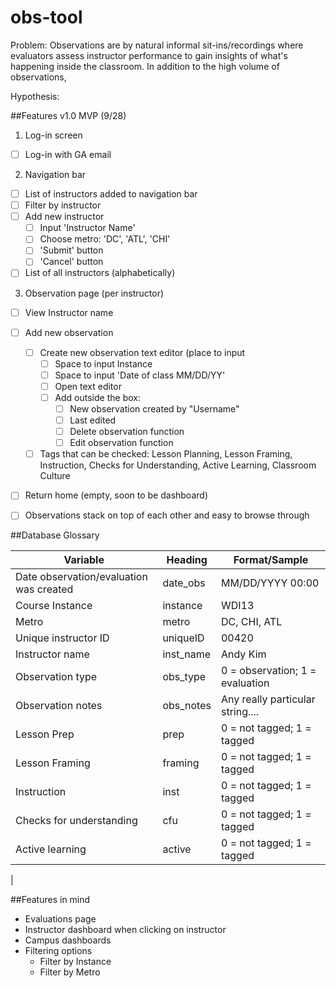 # obs-tool
Problem: Observations are by natural informal sit-ins/recordings where evaluators assess instructor performance to gain insights of what's happening inside the classroom. In addition to the high volume of observations, 

Hypothesis: 


##Features v1.0 MVP (9/28)
1. Log-in screen
- [ ] Log-in with GA email

2. Navigation bar
- [ ] List of instructors added to navigation bar
- [ ] Filter by instructor
- [ ] Add new instructor
  - [ ] Input 'Instructor Name'
  - [ ] Choose metro: 'DC', 'ATL', 'CHI'
  - [ ] 'Submit' button 
  - [ ] 'Cancel' button
- [ ] List of all instructors (alphabetically) 

3. Observation page (per instructor)
- [ ] View Instructor name
- [ ] Add new observation
    - [ ] Create new observation text editor (place to input 
        - [ ] Space to input Instance
        - [ ] Space to input 'Date of class MM/DD/YY'
        - [ ] Open text editor
        - [ ] Add outside the box: 
            - [ ] New observation created by "Username"
            - [ ] Last edited
            - [ ] Delete observation function
            - [ ] Edit observation function
    - [ ] Tags that can be checked: Lesson Planning, Lesson Framing, Instruction, Checks for Understanding, Active Learning, Classroom Culture
- [ ] Return home (empty, soon to be dashboard)
- [ ] Observations stack on top of each other and easy to browse through
 

##Database Glossary

| Variable  | Heading | Format/Sample
--- | --- | ---
| Date observation/evaluation was created | date_obs | MM/DD/YYYY 00:00 | 
| Course Instance | instance | WDI13 |
| Metro | metro | DC, CHI, ATL |
| Unique instructor ID | uniqueID | 00420 
| Instructor name | inst_name | Andy Kim
| Observation type | obs_type | 0 = observation; 1 = evaluation
| Observation notes | obs_notes | Any really particular string....
| Lesson Prep | prep | 0 = not tagged; 1 = tagged
| Lesson Framing | framing | 0 = not tagged; 1 = tagged  
| Instruction | inst | 0 = not tagged; 1 = tagged
| Checks for understanding | cfu | 0 = not tagged; 1 = tagged
| Active learning | active | 0 = not tagged; 1 = tagged
| 


##Features in mind
* Evaluations page
* Instructor dashboard when clicking on instructor
* Campus dashboards 
* Filtering options
  * Filter by Instance
  * Filter by Metro
 
